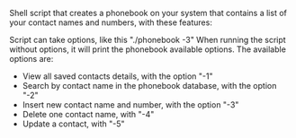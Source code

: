 Shell script that creates a phonebook on your system that contains a list of your contact names and numbers, with these features:

Script can take options, like this "./phonebook -3"
When running the script without options, it will print the phonebook available options. The available options are:

- View all saved contacts details, with the option "-1"
- Search by contact name in the phonebook database, with the option "-2"
- Insert new contact name and number, with the option "-3"
- Delete one contact name, with "-4"
- Update a contact, with "-5"

